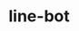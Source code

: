 # line-bot

<!-- [![Deploy](https://www.herokucdn.com/deploy/button.svg)](https://heroku.com/deploy) -->